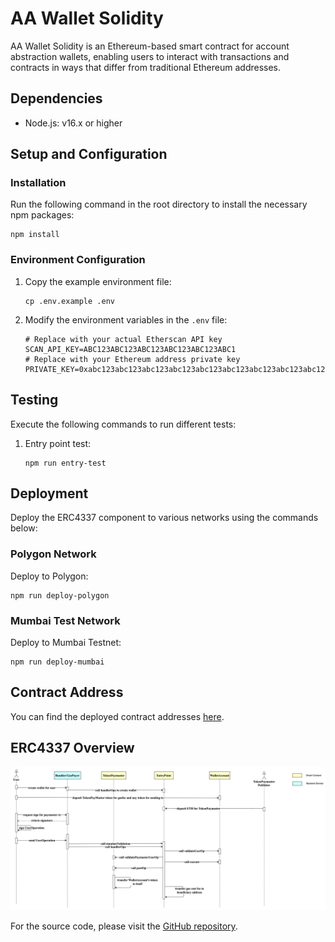 # AA Wallet Solidity

AA Wallet Solidity is an Ethereum-based smart contract for account abstraction wallets, enabling users to interact with transactions and contracts in ways that differ from traditional Ethereum addresses.

## Dependencies

- Node.js: v16.x or higher

## Setup and Configuration

### Installation

Run the following command in the root directory to install the necessary npm packages:

```shell
npm install
```

### Environment Configuration

1. Copy the example environment file:

    ```shell
    cp .env.example .env
    ```

2. Modify the environment variables in the `.env` file:

    ```plaintext
    # Replace with your actual Etherscan API key
    SCAN_API_KEY=ABC123ABC123ABC123ABC123ABC123ABC1
    # Replace with your Ethereum address private key
    PRIVATE_KEY=0xabc123abc123abc123abc123abc123abc123abc123abc123abc123abc123abc1
    ```

## Testing

Execute the following commands to run different tests:

1. Entry point test:

    ```shell
    npm run entry-test
    ```

## Deployment

Deploy the ERC4337 component to various networks using the commands below:

### Polygon Network

Deploy to Polygon:

```shell
npm run deploy-polygon
```

### Mumbai Test Network

Deploy to Mumbai Testnet:

```shell
npm run deploy-mumbai
```

## Contract Address

You can find the deployed contract addresses [here](https://z4kqs8pky3.feishu.cn/docx/JSgtdpFffoTlKcxldTzcFjNSnOc).

## ERC4337 Overview

![ERC4337 Overview](./docs/image/erc4337.png)

For the source code, please visit the [GitHub repository](https://github.com/eth-infinitism/account-abstraction).